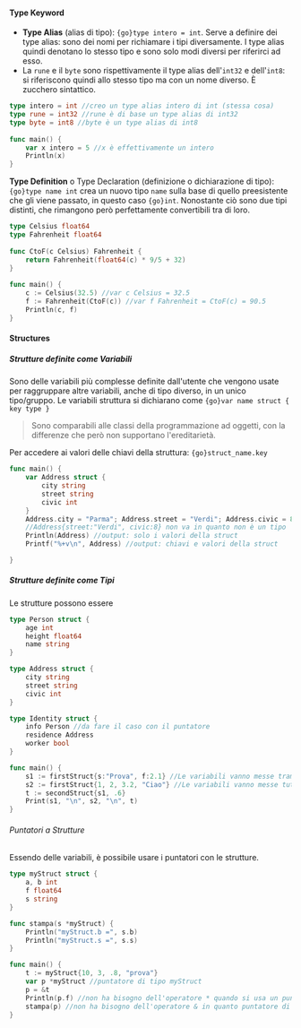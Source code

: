 #### Type Keyword
- **Type Alias** (alias di tipo): `{go}type intero = int`. Serve a definire dei type alias: sono dei nomi per richiamare i tipi diversamente. I type alias quindi denotano lo stesso tipo e sono solo modi diversi per riferirci ad esso.
- La `rune` e il `byte` sono rispettivamente il type alias dell'`int32` e dell'`int8`: si riferiscono quindi allo stesso tipo ma con un nome diverso. È zucchero sintattico.
```go unwrap title:"Type Alias"
type intero = int //creo un type alias intero di int (stessa cosa)
type rune = int32 //rune è di base un type alias di int32
type byte = int8 //byte è un type alias di int8
	
func main() {
	var x intero = 5 //x è effettivamente un intero 
	Println(x)
}
```

**Type Definition** o Type Declaration (definizione o dichiarazione di tipo): `{go}type name int` crea un nuovo tipo `name` sulla base di quello preesistente che gli viene passato, in questo caso `{go}int`. Nonostante ciò sono due tipi distinti, che rimangono però perfettamente convertibili tra di loro.
```go unwrap title:"Utilizzo dei Type Definition per dichiarare unità di temperatura diverse"
type Celsius float64
type Fahrenheit float64
	
func CtoF(c Celsius) Fahrenheit {
	return Fahrenheit(float64(c) * 9/5 + 32)
}
	
func main() {
	c := Celsius(32.5) //var c Celsius = 32.5
	f := Fahrenheit(CtoF(c)) //var f Fahrenheit = CtoF(c) = 90.5
	Println(c, f)
}
```

#### Structures
##### Strutture definite come Variabili
Sono delle variabili più complesse definite dall'utente che vengono usate per raggruppare altre variabili, anche di tipo diverso, in un unico tipo/gruppo. Le variabili struttura si dichiarano come `{go}var name struct { key type }`
>Sono comparabili alle classi della programmazione ad oggetti, con la differenze che però non supportano l'ereditarietà. 

Per accedere ai valori delle chiavi della struttura: `{go}struct_name.key` 
```go unwrap title:"Dichiarazione di una variabile struttura" err:8
func main() {
	var Address struct {
		city string
		street string
		civic int
	}
	Address.city = "Parma"; Address.street = "Verdi"; Address.civic = 8
	//Address{street:"Verdi", civic:8} non va in quanto non è un tipo  
	Println(Address) //output: solo i valori della struct
	Printf("%+v\n", Address) //output: chiavi e valori della struct

}
```

##### Strutture definite come Tipi
Le strutture possono essere 
```go unwrap title:
type Person struct {
	age int
	height float64
	name string
}

type Address struct {
	city string
	street string
	civic int
}

type Identity struct {
	info Person //da fare il caso con il puntatore
	residence Address
	worker bool
}

func main() {
	s1 := firstStruct{s:"Prova", f:2.1} //Le variabili vanno messe tramite chiave. Quelle non assegnate hanno il valore di default del tipo
	s2 := firstStruct{1, 2, 3.2, "Ciao"} //Le variabili vanno messe tutte ed in ordine
	t := secondStruct{s1, .6}
	Print(s1, "\n", s2, "\n", t)
}
```

###### Puntatori a Strutture
Essendo delle variabili, è possibile usare i puntatori con le strutture.
```go unwrap title:
type myStruct struct {
	a, b int
	f float64
	s string
}

func stampa(s *myStruct) {
	Println("myStruct.b =", s.b)
	Println("myStruct.s =", s.s)
}

func main() {
	t := myStruct{10, 3, .8, "prova"}
	var p *myStruct //puntatore di tipo myStruct
	p = &t
	Println(p.f) //non ha bisogno dell'operatore * quando si usa un puntatore di tipo struttura
	stampa(p) //non ha bisogno dell'operatore & in quanto puntatore di tipo struttura
}
```


